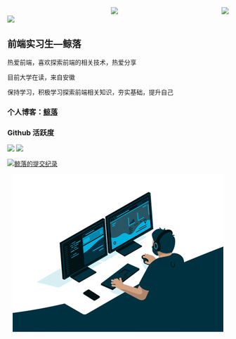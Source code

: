 <img align="right" src="https://count.getloli.com/get/@:xiaojunnanya?theme=rule34">

 <div align="center">
   <img src='https://skillicons.dev/icons?i=html,css,js,react,vue,nodejs,ts'/>
 </div>
 
<!-- just img 图片 -->
<img src="https://cdn.jsdelivr.net/gh/sun0225SUN/sun0225SUN/assets/images/icon.png" />

## 前端实习生—鲸落

热爱前端，喜欢探索前端的相关技术，热爱分享

目前大学在读，来自安徽

保持学习，积极学习探索前端相关知识，夯实基础，提升自己

### **个人博客：**<a href="http://www.xiaojunnan.cn/">鲸落</a>


### Github 活跃度
<div>
  <img src="https://github-readme-stats.vercel.app/api?username=xiaojunnanya&show_icons=true&theme=vue"/>
  <img src="https://github-readme-stats.vercel.app/api/top-langs/?username=xiaojunnanya&layout=compact&langs_count=6"/>
</div>

<a href="https://github.com/ashutosh00710/github-readme-activity-graph"><img alt="鲸落的提交纪录" src="https://github-readme-activity-graph.vercel.app/graph/?username=xiaojunnanya&bg_color=1F222E&color=F8D866&line=F85D7F&point=FFFFFF&hide_border=true" /></a>

<div align="center">
  <img src="./img/1.gif"/>
</div>
 

<!-- 
[![](https://activity-graph.herokuapp.com/graph?username=xiaojunnanya&theme=dracula)](https://github.com/ashutosh00710/github-readme-activity-graph)

![xiaojunnanya's github stats](https://github-readme-stats.vercel.app/api?username=xiaojunnanya&show_icons=true&theme=vue)

![Top Langs](https://github-readme-stats.vercel.app/api/top-langs/?username=xiaojunnanya&langs_count=6)
![](https://github-readme-stats.vercel.app/api/top-langs/?username=xiaojunnanya&layout=compact&langs_count=6)
 -->
 

<!-- BLOG-POST-LIST:START -->
<!-- BLOG-POST-LIST:END -->

